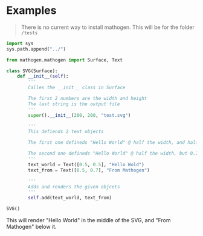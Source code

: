 # Examples
> There is no current way to install mathogen. This will be for the folder `/tests`
```py
import sys
sys.path.append("../")

from mathogen.mathogen import Surface, Text

class SVG(Surface):
    def __init__(self):
        '''
        Calles the __init__ class in Surface

        The first 2 numbers are the width and height
        The last string is the output file
        '''
        super().__init__(200, 200, "test.svg")

        '''
        This defiends 2 text objects

        The first one defineds "Hello World" @ half the width, and half the height (or center)

        The second one defineds "Hello World" @ half the width, but 0.7 of the height
        '''
        text_world = Text([0.5, 0.5], "Hello Wold")
        text_from = Text([0.5, 0.7], "From Mathogen")

        '''
        Adds and renders the given objcets
        '''
        self.add(text_world, text_from)

SVG()
```
This will render "Hello World" in the middle of the SVG, and "From Mathogen" below it.

